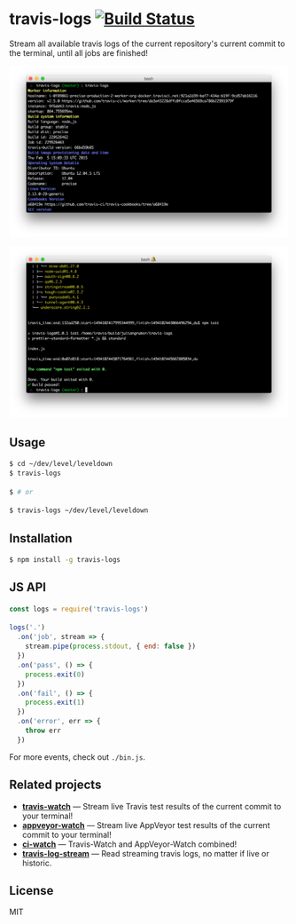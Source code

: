 
# travis-logs [![Build Status](https://travis-ci.org/juliangruber/travis-logs.svg?branch=master)](https://travis-ci.org/juliangruber/travis-logs)

Stream all available travis logs of the current repository's current commit to the terminal, until all jobs are finished!

![screenshot](screenshots/1.png)

![screenshot](screenshots/2.png)

## Usage

```bash
$ cd ~/dev/level/leveldown
$ travis-logs

$ # or

$ travis-logs ~/dev/level/leveldown
```

## Installation

```bash
$ npm install -g travis-logs
```

## JS API

```js
const logs = require('travis-logs')

logs('.')
  .on('job', stream => {
    stream.pipe(process.stdout, { end: false })
  })
  .on('pass', () => {
    process.exit(0)
  })
  .on('fail', () => {
    process.exit(1)
  })
  .on('error', err => {
    throw err
  })
```

For more events, check out `./bin.js`.

## Related projects

- __[travis-watch](https://github.com/juliangruber/travis-watch)__ &mdash; Stream live Travis test results of the current commit to your terminal!
- __[appveyor-watch](https://github.com/juliangruber/appveyor-watch)__ &mdash; Stream live AppVeyor test results of the current commit to your terminal!
- __[ci-watch](https://github.com/juliangruber/ci-watch)__ &mdash; Travis-Watch and AppVeyor-Watch combined!
- __[travis-log-stream](https://github.com/juliangruber/travis-log-stream)__ &mdash; Read streaming travis logs, no matter if live or historic.

## License

MIT


